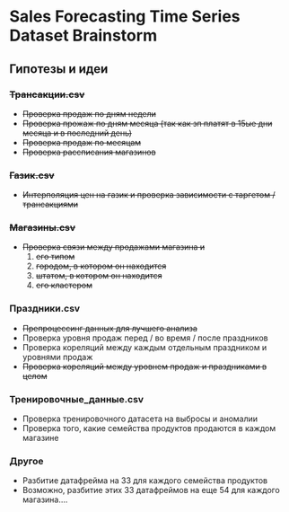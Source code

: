 # Sales Forecasting Time Series Dataset Brainstorm

## Гипотезы и идеи

### <s> Трансакции.csv

- Проверка продаж по дням недели
- Проверка прожаж по дням месяца (так как зп платят в 15ые дни месяца и в последний день)
- Проверка продаж по месяцам
- Проверка рассписания магазинов</s>

### <s> Газик.csv

- Интерполяция цен на газик и проверка зависимости с таргетом / трансакциями</s>

### <s> Магазины.csv

- Проверка связи между продажами магазина и
    1. его типом
    2. городом, в котором он находится
    3. штатом, в котором он находится
    4. его кластером</s>

### Праздники.csv

- <s>Препроцессинг данных для лучшего анализа</s>
- Проверка уровня продаж перед / во время / после праздников
- Проверка кореляций между каждым отдельным праздником и уровнями продаж
- <s>Проверка кореляций между уровнем продаж и праздниками в целом</s>


### Тренировочные_данные.csv

- Проверка тренировочного датасета на выбросы и аномалии
- Проверка того, какие семейства продуктов продаются в каждом магазине

### Другое

- Разбитие датафрейма на 33 для каждого семейства продуктов
- Возможно, разбитие этих 33 датафреймов на еще 54 для каждого магазина....
